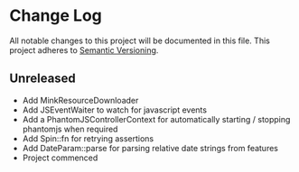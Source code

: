 # Change Log
All notable changes to this project will be documented in this file.
This project adheres to [Semantic Versioning](http://semver.org/).

## Unreleased

* Add MinkResourceDownloader
* Add JSEventWaiter to watch for javascript events
* Add a PhantomJSControllerContext for automatically starting / stopping phantomjs when required
* Add Spin::fn for retrying assertions
* Add DateParam::parse for parsing relative date strings from features
* Project commenced
